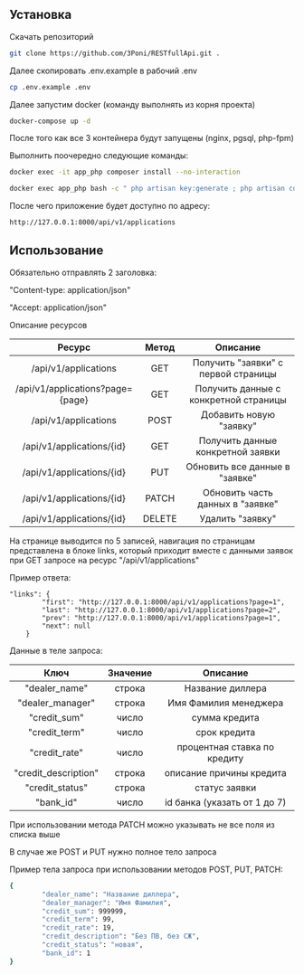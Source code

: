 ## Установка

Скачать репозиторий

```bash
git clone https://github.com/3Poni/RESTfullApi.git .
```

Далее скопировать .env.example в рабочий .env

```bash
cp .env.example .env
```

Далее запустим docker (команду выполнять из корня проекта)

```bash
docker-compose up -d
```

После того как все 3 контейнера будут запущены (nginx, pgsql, php-fpm)

Выполнить поочередно следующие команды:

```bash
docker exec -it app_php composer install --no-interaction
```
```bash
docker exec app_php bash -c " php artisan key:generate ; php artisan config:clear ; php artisan cache:clear; php artisan migrate ; php artisan db:seed"
```
После чего приложение будет доступно по адресу:

```bash
http://127.0.0.1:8000/api/v1/applications
```

## Использование

Обязательно отправлять 2 заголовка:

"Content-type: application/json"

"Accept: application/json"

Описание ресурсов

| Ресурс | Метод | Описание |
|:---------:|:---------:|:---------:|
| /api/v1/applications | GET | Получить "заявки" с первой страницы |
| /api/v1/applications?page={page} | GET | Получить данные с конкретной страницы |
| /api/v1/applications | POST | Добавить новую "заявку" |
| /api/v1/applications/{id} | GET | Получить данные конкретной заявки |
| /api/v1/applications/{id} | PUT | Обновить все данные в "заявке" |
| /api/v1/applications/{id} | PATCH | Обновить часть данных в "заявке" |
| /api/v1/applications/{id} | DELETE | Удалить "заявку" |

На странице выводится по 5 записей,
навигация по страницам представлена в блоке links,
который приходит вместе с данными заявок при GET запросе
на ресурс "/api/v1/applications" 

Пример ответа:
```
"links": {
        "first": "http://127.0.0.1:8000/api/v1/applications?page=1",
        "last": "http://127.0.0.1:8000/api/v1/applications?page=2",
        "prev": "http://127.0.0.1:8000/api/v1/applications?page=1",
        "next": null
    }
```

Данные в теле запроса:

| Ключ | Значение | Описание |
|:---------:|:---------:|:---------:|
| "dealer_name" | строка | Название диллера |
| "dealer_manager" | строка | Имя Фамилия менеджера |
| "credit_sum" | число | сумма кредита |
| "credit_term" | число | срок кредита |
| "credit_rate" | число | процентная ставка по кредиту |
| "credit_description" | строка | описание причины кредита |
| "credit_status" | строка | статус заявки |
| "bank_id" | число | id банка (указать от 1 до 7) |

При использовании метода PATCH можно указывать не все поля из списка выше

В случае же POST и PUT нужно полное тело запроса


 Пример тела запроса при использовании методов POST, PUT, PATCH:

```bash
{
        "dealer_name": "Название диллера",
        "dealer_manager": "Имя Фамилия",
        "credit_sum": 999999,
        "credit_term": 99,
        "credit_rate": 19,
        "credit_description": "Без ПВ, без СЖ",
        "credit_status": "новая",
        "bank_id": 1
}
```



